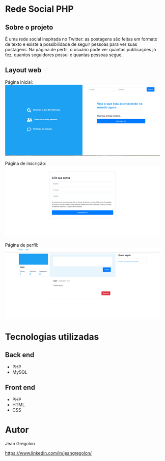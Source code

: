 # Rede Social PHP
[comment]: <> (Licence goes here)

## Sobre o projeto
É uma rede social inspirada no Twitter: as postagens são feitas em formato de texto e existe a possibilidade de seguir pessoas para ver suas postagens. Na página de perfil, o usuário pode ver quantas publicações já fez, quantos seguidores possui e quantas pessoas segue.

## Layout web

Página inicial:
![Página inicial](https://github.com/jeangregolon/assets/blob/main/rede_social-inicial.png)

Página de inscrição:
![Página de inscrição](https://github.com/jeangregolon/assets/blob/main/rede_social-cadastro.png)

Página de perfil:
![Página de perfil](https://github.com/jeangregolon/assets/blob/main/rede_social-perfil.png)

# Tecnologias utilizadas
## Back end
- PHP
- MySQL

## Front end
- PHP
- HTML 
- CSS 

# Autor

Jean Gregolon

https://www.linkedin.com/in/jeangregolon/
